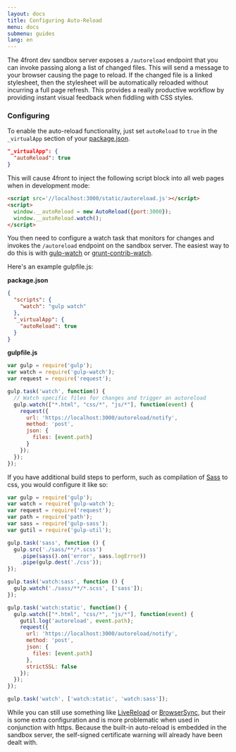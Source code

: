 ```yaml
---
layout: docs
title: Configuring Auto-Reload
menu: docs
submenu: guides
lang: en
---
```


The 4front dev sandbox server exposes a `/autoreload` endpoint that you can invoke passing along a list of changed files. This will send a message to your browser causing the page to reload. If the changed file is a linked stylesheet, then the stylesheet will be automatically reloaded without incurring a full page refresh. This provides a really productive workflow by providing instant visual feedback when fiddling with CSS styles.

### Configuring
To enable the auto-reload functionality, just set `autoReload` to `true`
in the `_virtualApp` section of your [package.json](http://4front.io/docs/package-json).

~~~json
"_virtualApp": {
  "autoReload": true
}
~~~

This will cause 4front to inject the following script block into all web pages
when in development mode:

~~~html
<script src='//localhost:3000/static/autoreload.js'></script>
<script>
  window.__autoReload = new AutoReload({port:3000});
  window.__autoReload.watch();
</script>
~~~

You then need to configure a watch task that monitors for changes and invokes the `/autoreload` endpoint on the sandbox server. The easiest way to do this is with [gulp-watch](https://www.npmjs.com/package/gulp-watch) or [grunt-contrib-watch](https://www.npmjs.com/package/grunt-contrib-watch).

Here's an example gulpfile.js:

__package.json__

~~~json
{
  "scripts": {
    "watch": "gulp watch"
  },
  "_virtualApp": {
    "autoReload": true
  }
}
~~~

__gulpfile.js__

~~~js
var gulp = require('gulp');
var watch = require('gulp-watch');
var request = require('request');

gulp.task('watch', function() {
  // Watch specific files for changes and trigger an autoreload
  gulp.watch(["*.html", "css/*", "js/*"], function(event) {
    request({
      url: 'https://localhost:3000/autoreload/notify',
      method: 'post',
      json: {
        files: [event.path]
      }
    });
  });
});
~~~

If you have additional build steps to perform, such as compilation of [Sass](http://sass-lang.com/) to css, you would configure it like so:

~~~js
var gulp = require('gulp');
var watch = require('gulp-watch');
var request = require('request');
var path = require('path');
var sass = require('gulp-sass');
var gutil = require('gulp-util');

gulp.task('sass', function () {
  gulp.src('./sass/**/*.scss')
    .pipe(sass().on('error', sass.logError))
    .pipe(gulp.dest('./css'));
});

gulp.task('watch:sass', function () {
  gulp.watch('./sass/**/*.scss', ['sass']);
});

gulp.task('watch:static', function() {
  gulp.watch(["*.html", "css/*", "js/*"], function(event) {
    gutil.log('autoreload', event.path);
    request({
      url: 'https://localhost:3000/autoreload/notify',
      method: 'post',
      json: {
        files: [event.path]
      },
      strictSSL: false
    });
  });
});

gulp.task('watch', ['watch:static', 'watch:sass']);
~~~

While you can still use something like [LiveReload](http://livereload.com/) or [BrowserSync](http://www.browsersync.io/), but their is some extra configuration and is more problematic when used in conjunction with https. Because the built-in auto-reload is embedded in the sandbox server, the self-signed certificate warning will already have been dealt with.
